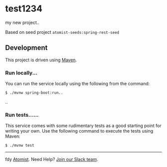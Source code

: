 # test1234
my new project..

Based on seed project `atomist-seeds:spring-rest-seed`

## Development

This project is driven using [Maven][mvn].

[mvn]: https://maven.apache.org/ (Maven)

### Run locally...

You can run the service locally using the following from the command:

```
$ ./mvnw spring-boot:run..
```
..
### Run tests......

This service comes with some rudimentary tests as a good starting
point for writing your own.  Use the following command to execute the
tests using Maven:

```
$ ./mvnw test
```

---
fdy [Atomist][atomist].
Need Help?  [Join our Slack team][slack].

[atomist]: https://www.atomist.com/ (Atomist - How Teams Deliver Software)
[slack]: https://join.atomist.com/ (Atomist Community Slack Workspace)
